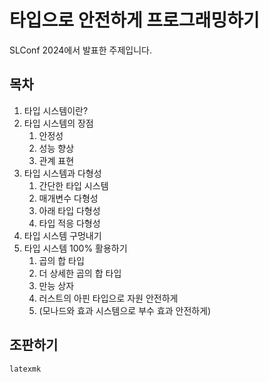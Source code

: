 # 타입으로 안전하게 프로그래밍하기

SLConf 2024에서 발표한 주제입니다.

## 목차

1. 타입 시스템이란?
2. 타입 시스템의 장점
   1. 안정성
   2. 성능 향상
   3. 관계 표현
3. 타입 시스템과 다형성
   1. 간단한 타입 시스템
   2. 매개변수 다형성
   3. 아래 타입 다형성
   4. 타입 적응 다형성
4. 타입 시스템 구멍내기
5. 타입 시스템 100% 활용하기
   1. 곱의 합 타입
   2. 더 상세한 곱의 합 타입
   3. 만능 상자
   4. 러스트의 아핀 타입으로 자원 안전하게
   5. (모나드와 효과 시스템으로 부수 효과 안전하게)

## 조판하기

```sh
latexmk
```
